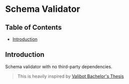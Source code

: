 # Schema Validator

## Table of Contents

* [Introduction](#introduction)

## Introduction

Schema validator with no third-party dependencies.

> This is heavily inspired by [Valibot Bachelor's Thesis](https://valibot.dev/thesis.pdf)
